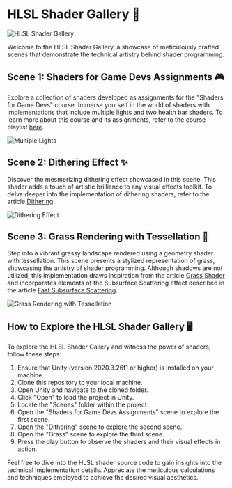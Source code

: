 ﻿# HLSL Shader Gallery 🎨

![HLSL Shader Gallery](docs/Grass.png)

Welcome to the HLSL Shader Gallery, a showcase of meticulously crafted scenes that demonstrate the technical artistry behind shader programming. 

## Scene 1: Shaders for Game Devs Assignments 🎮

Explore a collection of shaders developed as assignments for the "Shaders for Game Devs" course. Immerse yourself in the world of shaders with implementations that include multiple lights and two health bar shaders. To learn more about this course and its assignments, refer to the course playlist [here](https://www.youtube.com/playlist?list=PLImQaTpSAdsCnJon-Eir92SZMl7tPBS4Z).

![Multiple Lights](docs/Multiple_lights.png)

## Scene 2: Dithering Effect ✨

Discover the mesmerizing dithering effect showcased in this scene. This shader adds a touch of artistic brilliance to any visual effects toolkit. To delve deeper into the implementation of dithering shaders, refer to the article [Dithering](https://www.ronja-tutorials.com/post/042-dithering/).

![Dithering Effect](docs/Dithering.png)

## Scene 3: Grass Rendering with Tessellation 🌿

Step into a vibrant grassy landscape rendered using a geometry shader with tessellation. This scene presents a stylized representation of grass, showcasing the artistry of shader programming. Although shadows are not utilized, this implementation draws inspiration from the article [Grass Shader](https://roystan.net/articles/grass-shader/) and incorporates elements of the Subsurface Scattering effect described in the article [Fast Subsurface Scattering](https://www.alanzucconi.com/2017/08/30/fast-subsurface-scattering-1/).

![Grass Rendering with Tessellation](docs/Grass.png)

## How to Explore the HLSL Shader Gallery 🖥️

To explore the HLSL Shader Gallery and witness the power of shaders, follow these steps:

1. Ensure that Unity (version 2020.3.26f1 or higher) is installed on your machine.
2. Clone this repository to your local machine.
3. Open Unity and navigate to the cloned folder.
4. Click "Open" to load the project in Unity.
5. Locate the "Scenes" folder within the project.
6. Open the "Shaders for Game Devs Assignments" scene to explore the first scene.
7. Open the "Dithering" scene to explore the second scene.
8. Open the "Grass" scene to explore the third scene.
9. Press the play button to observe the shaders and their visual effects in action.

Feel free to dive into the HLSL shader source code to gain insights into the technical implementation details. Appreciate the meticulous calculations and techniques employed to achieve the desired visual aesthetics.